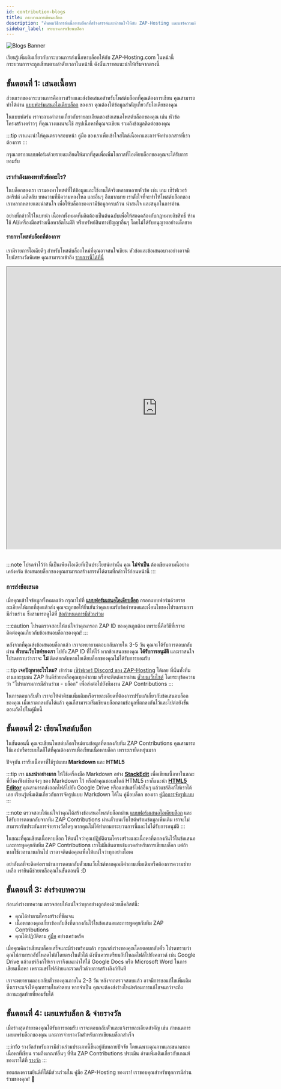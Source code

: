 ```yaml
---
id: contribution-blogs
title: กระบวนการเขียนบล็อก
description: "ค้นพบวิธีการส่งเนื้อหาบล็อกที่สร้างสรรค์และน่าสนใจให้กับ ZAP-Hosting และแชร์ความเชี่ยวชาญของคุณกับผู้ชมจำนวนมาก → เรียนรู้เพิ่มเติมตอนนี้"
sidebar_label: กระบวนการเขียนบล็อก
---
```


![Blogs Banner](https://screensaver01.zap-hosting.com/index.php/s/ysxLZ26K3dSRLJQ/preview)

เรียนรู้เพิ่มเติมเกี่ยวกับกระบวนการส่งเนื้อหาบล็อกให้กับ ZAP-Hosting.com ในหน้านี้ กระบวนการจะถูกเขียนตามลำดับเวลาในหน้านี้ ดังนั้นเราขอแนะนำให้เริ่มจากตรงนี้

## ขั้นตอนที่ 1: เสนอเนื้อหา

ส่วนแรกของกระบวนการคือการสร้างและส่งข้อเสนอสำหรับโพสต์บล็อกที่คุณต้องการเขียน คุณสามารถทำได้ผ่าน [แบบฟอร์มเสนอไอเดียบล็อก](https://forms.gle/jft8sb4mmKMkbt5W9) ของเรา คุณต้องให้ข้อมูลสำคัญเกี่ยวกับไอเดียของคุณ

ในแบบฟอร์ม เราจะถามคำถามเกี่ยวกับรายละเอียดของข้อเสนอโพสต์บล็อกของคุณ เช่น หัวข้อ โครงสร้างคร่าวๆ ที่คุณวางแผนจะใช้ สรุปเนื้อหาที่คุณจะเขียน รวมถึงข้อมูลติดต่อของคุณ

:::tip
เราแนะนำให้คุณตรวจสอบหน้า คู่มือ ของเราเพื่อเข้าใจสไตล์เนื้อหาและการจัดทำเอกสารที่เราต้องการ
:::

กรุณากรอกแบบฟอร์มด้วยรายละเอียดให้มากที่สุดเพื่อเพิ่มโอกาสที่ไอเดียบล็อกของคุณจะได้รับการยอมรับ

### เรากำลังมองหาหัวข้ออะไร?

ในบล็อกของเรา เรามองหาโพสต์ที่ให้ข้อมูลและใช้งานได้จริงหลากหลายหัวข้อ เช่น เกม เซิร์ฟเวอร์สคริปต์ เคล็ดลับ บทความที่มีความหลงใหล และอื่นๆ อีกมากมาย เราตั้งใจที่จะทำให้โพสต์บล็อกของเราหลากหลายและน่าสนใจ เพื่อให้บล็อกของเรามีข้อมูลครบถ้วน น่าสนใจ และสนุกในการอ่าน

อย่างที่กล่าวไว้ในบทนำ เนื้อหาทั้งหมดที่ผลิตต้องเป็นต้นฉบับเพื่อให้สอดคล้องกับกฎหมายลิขสิทธิ์ ห้ามใช้ AI/เครื่องมือสร้างเนื้อหาอัตโนมัติ หรือทรัพย์สินทางปัญญาอื่นๆ โดยไม่ได้รับอนุญาตอย่างเด็ดขาด

#### รายการโพสต์บล็อกที่ต้องการ

เรามีรายการไอเดียดีๆ สำหรับโพสต์บล็อกใหม่ที่คุณอาจสนใจเขียน หัวข้อและข้อเสนอบางอย่างอาจมีโบนัสรางวัลพิเศษ คุณสามารถเข้าถึง [รายการนี้ได้ที่นี่](https://docs.google.com/document/d/1XviKFThPxVcbunCZ9zh4xghmrNjettfTLRutIUsZkkY/edit?usp=sharing)

<iframe width="800" height="750" src="https://docs.google.com/document/d/e/2PACX-1vRAqtCddNwDR44ciI9_xfyKEFWiWp0Y_B7S3YVB2yxXCbpylTpBYc8Vvpb-E1lXVPRXm9NdIkP5tiDA/pub?embedded=true"></iframe>
<br></br>

:::note
โปรดจำไว้ว่า นี่เป็นเพียงไอเดียที่เป็นประโยชน์เท่านั้น คุณ **ไม่จำเป็น** ต้องเขียนตามนี้อย่างเคร่งครัด ข้อเสนอบล็อกของคุณสามารถสร้างสรรค์ได้ตามที่กล่าวไว้ก่อนหน้านี้
:::

### การส่งข้อเสนอ

เมื่อคุณเข้าใจข้อมูลทั้งหมดแล้ว กรุณาไปที่ **[แบบฟอร์มเสนอไอเดียบล็อก](https://forms.gle/jft8sb4mmKMkbt5W9)** กรอกแบบฟอร์มด้วยรายละเอียดให้มากที่สุดแล้วส่ง คุณจะถูกขอให้ยืนยันว่าคุณยอมรับข้อกำหนดและเงื่อนไขของโปรแกรมการมีส่วนร่วม ซึ่งสามารถดูได้ที่ [ข้อกำหนดการมีส่วนร่วม](contribution-terms.md)

:::caution
โปรดตรวจสอบให้แน่ใจว่าคุณกรอก ZAP ID ของคุณถูกต้อง เพราะนี่คือวิธีที่เราจะติดต่อคุณเกี่ยวกับข้อเสนอบล็อกของคุณ!
:::

หลังจากที่คุณส่งข้อเสนอบล็อกแล้ว เราจะพยายามตอบกลับภายใน 3-5 วัน คุณจะได้รับการตอบกลับผ่าน **ตั๋วบนเว็บไซต์ของเรา** ไปยัง ZAP ID ที่ให้ไว้ หากข้อเสนอของคุณ **ได้รับการอนุมัติ** และเราสนใจ โปรดทราบว่าเราจะ __ไม่__ ติดต่อกลับหากไอเดียบล็อกของคุณไม่ได้รับการยอมรับ

:::tip
**เจอปัญหาอะไรไหม?** เข้าร่วม [เซิร์ฟเวอร์ Discord ของ ZAP-Hosting](https://zap-hosting.com/discord) ได้เลย ที่นั่นทั้งทีมงานและชุมชน ZAP ยินดีช่วยเหลือคุณทุกคำถาม หรือจะติดต่อเราผ่าน [ตั๋วบนเว็บไซต์](https://zap-hosting.com/en/customer/support/) โดยระบุข้อความว่า "โปรแกรมการมีส่วนร่วม - บล็อก" เพื่อส่งต่อไปยังทีมงาน ZAP Contributions
:::

ในการตอบกลับตั๋ว เราจะให้คำติชมเพิ่มเติมหรือรายละเอียดที่ต้องการปรับแก้เกี่ยวกับข้อเสนอบล็อกของคุณ เมื่อเราตกลงกันได้แล้ว คุณก็สามารถเริ่มเขียนบล็อกตามข้อมูลที่ตกลงกันไว้และไปต่อยังขั้นตอนถัดไปในคู่มือนี้

## ขั้นตอนที่ 2: เขียนโพสต์บล็อก

ในขั้นตอนนี้ คุณจะเขียนโพสต์บล็อกใหม่ตามข้อมูลที่ตกลงกับทีม ZAP Contributions คุณสามารถใช้แอปหรือระบบใดก็ได้ที่คุณต้องการเพื่อเขียนเนื้อหาบล็อก เพราะเรายืดหยุ่นมาก

ปัจจุบัน เรารับเนื้อหาที่ใช้รูปแบบ **Markdown** และ **HTML5**

:::tip
เรา **แนะนำอย่างมาก** ให้ใช้เครื่องมือ Markdown อย่าง **[StackEdit](https://stackedit.io/app#)** เพื่อเขียนเนื้อหาในขณะที่ยังคงฟังก์ชันเจ๋งๆ ของ Markdown ไว้ หรือถ้าคุณชอบสไตล์ HTML5 เราก็แนะนำ **[HTML5 Editor](https://html5-editor.net/)** คุณสามารถส่งออกไฟล์ไปยัง Google Drive หรือแอปแชร์ไฟล์อื่นๆ แล้วแชร์ลิงก์ให้เราได้เลย เรียนรู้เพิ่มเติมเกี่ยวกับการจัดรูปแบบ Markdown ได้ใน คู่มือบล็อก ของเรา [คู่มือการจัดรูปแบบ](contribution-blogs-guidelines.md)
:::

:::note
ตรวจสอบให้แน่ใจว่าคุณได้สร้างข้อเสนอโพสต์บล็อกผ่าน [แบบฟอร์มเสนอไอเดียบล็อก](https://forms.gle/jft8sb4mmKMkbt5W9) และได้รับการตอบกลับจากทีม ZAP Contributions ผ่านตั๋วบนเว็บไซต์พร้อมข้อมูลเพิ่มเติม เราจะไม่สามารถรับประกันการจ่ายรางวัลใดๆ หากคุณไม่ได้ทำตามกระบวนการนี้และไม่ได้รับการอนุมัติ
:::

ในขณะที่คุณเขียนเนื้อหาบล็อก ให้แน่ใจว่าคุณปฏิบัติตามโครงสร้างและเนื้อหาที่ตกลงกันไว้ในข้อเสนอและการพูดคุยกับทีม ZAP Contributions เราไม่มีเส้นตายเข้มงวดสำหรับการเขียนบล็อก แต่ถ้าหากใช้เวลานานเกินไป เราอาจติดต่อคุณเพื่อให้แน่ใจว่าทุกอย่างโอเค

อย่าลังเลที่จะติดต่อเราผ่านการตอบกลับตั๋วบนเว็บไซต์หากคุณมีคำถามเพิ่มเติมหรือต้องการความช่วยเหลือ เรายินดีช่วยเหลือคุณในขั้นตอนนี้ :D

## ขั้นตอนที่ 3: ส่งร่างบทความ

ก่อนส่งร่างบทความ ตรวจสอบให้แน่ใจว่าทุกอย่างถูกต้องด้วยเช็คลิสต์นี้:
- คุณได้ทำตามโครงสร้างที่ชัดเจน
- เนื้อหาของคุณเกี่ยวข้องกับสิ่งที่ตกลงกันไว้ในข้อเสนอและการพูดคุยกับทีม ZAP Contributions
- คุณได้ปฏิบัติตาม [คู่มือ](contribution-blogs-guidelines.md) อย่างเคร่งครัด

เมื่อคุณคิดว่าเขียนบล็อกเสร็จและมีร่างพร้อมแล้ว กรุณาส่งร่างของคุณโดยตอบกลับตั๋ว โปรดทราบว่าคุณไม่สามารถอัปโหลดไฟล์โดยตรงในตั๋วได้ ดังนั้นควรเตรียมอัปโหลดไฟล์ไปยังคลาวด์ เช่น Google Drive แล้วแชร์ลิงก์ให้เรา เราจึงแนะนำให้ใช้ Google Docs หรือ Microsoft Word ในการเขียนเนื้อหา เพราะแชร์ไฟล์ง่ายและรวดเร็วด้วยการสร้างลิงก์ทันที

เราจะพยายามตอบกลับตั๋วของคุณภายใน 2-3 วัน หลังจากตรวจสอบแล้ว อาจมีการขอแก้ไขเพิ่มเติมซึ่งเราจะแจ้งให้คุณทราบในคำตอบ หากจำเป็น คุณจะต้องส่งร่างใหม่พร้อมการแก้ไขจนกว่าจะถึงสถานะสุดท้ายที่ยอมรับได้

## ขั้นตอนที่ 4: เผยแพร่บล็อก & จ่ายรางวัล

เมื่อร่างสุดท้ายของคุณได้รับการยอมรับ เราจะตอบกลับตั๋วและแจ้งรายละเอียดสำคัญ เช่น กำหนดการเผยแพร่บล็อกของคุณ และการจ่ายรางวัลสำหรับการเขียนบล็อกสำเร็จ

:::info
รางวัลสำหรับการมีส่วนร่วมประเภทนี้ขึ้นอยู่กับหลายปัจจัย โดยเฉพาะคุณภาพและขนาดของเนื้อหาที่เขียน รวมถึงเกณฑ์อื่นๆ ที่ทีม ZAP Contributions ประเมิน อ่านเพิ่มเติมเกี่ยวกับเกณฑ์ของเราได้ที่ [รางวัล](contribution-rewards.md)
:::

ขอแสดงความยินดีที่ได้มีส่วนร่วมใน คู่มือ ZAP-Hosting ของเรา! เราขอบคุณสำหรับทุกการมีส่วนร่วมของคุณ! 💚
